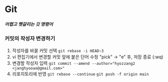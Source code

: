 # Git

##### 어렵고 헷갈리는 깃 명령어

### 커밋의 작성자 변경하기

1. 작성자를 바꿀 커밋 선택
   `git rebase -i HEAD~3`
2. vi 편집기에서 변경할 커밋 앞에 붙은 단어 수정 "pick" -> "e" 후, 저장 종료 (:wq)
3. 변경할 작성자 입력
   `git commit --amend --author="hyozzang2 <janghyooao@gmail.com>"`
4. 리포지토리에 반영
   `git rebase --continue`
   `git push -f origin main`
